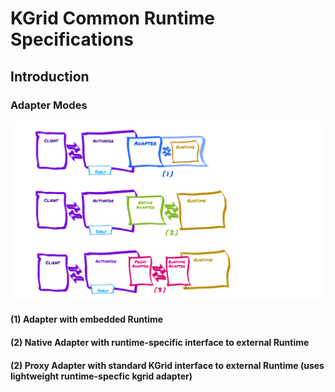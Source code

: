 # KGrid Common Runtime Specifications

## Introduction


### Adapter Modes
![Adapter Modes](/images/adapter-modes.png)

#### (1) Adapter with embedded Runtime

#### (2) Native Adapter with runtime-specific interface to external Runtime

#### (2) Proxy Adapter with standard KGrid interface to external Runtime (uses lightweight runtime-specfic kgrid adapter)
